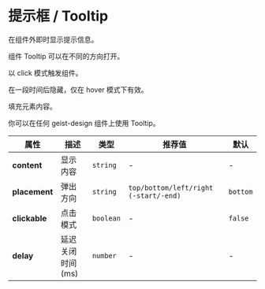 # 提示框 / Tooltip

在组件外即时显示提示信息。

<ex-code name="ex-tooltip-basic">

组件 <g-code>Tooltip</g-code> 可以在不同的方向打开。

</ex-code>

<ex-code name="ex-tooltip-clickable">

以 <g-code>click</g-code> 模式触发组件。

</ex-code>

<ex-code name="ex-tooltip-delay">

在一段时间后隐藏，仅在 <g-code>hover</g-code> 模式下有效。

</ex-code>

<ex-code name="ex-tooltip-custom">

填充元素内容。

</ex-code>

<ex-code name="ex-tooltip-components">

你可以在任何 <g-code>geist-design</g-code> 组件上使用 <g-code>Tooltip</g-code>。

</ex-code>

<ex-footer>

| 属性          | 描述             | 类型      | 推荐值                                | 默认     |
| ------------- | ---------------- | --------- | ------------------------------------- | -------- |
| **content**   | 显示内容         | `string`  | -                                     | -        |
| **placement** | 弹出方向         | `string`  | `top/bottom/left/right (-start/-end)` | `bottom` |
| **clickable** | 点击模式         | `boolean` | -                                     | `false`  |
| **delay**     | 延迟关闭时间(ms) | `number`  | -                                     | -        |

</ex-footer>
